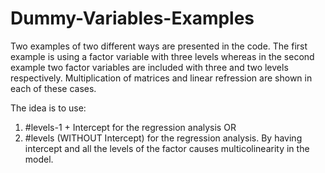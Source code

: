# Dummy-Variables-Examples

Two examples of two different ways are presented in the code. The first example is using a factor variable with three levels whereas in the second example two factor variables are included with three and two levels respectively. 
Multiplication of matrices and linear refression are shown in each of these cases.

The idea is to use:
1. #levels-1  + Intercept  for the regression analysis
OR
2. #levels  (WITHOUT Intercept) for the regression analysis. 
By having intercept and all the levels of the factor causes multicolinearity in the model.
